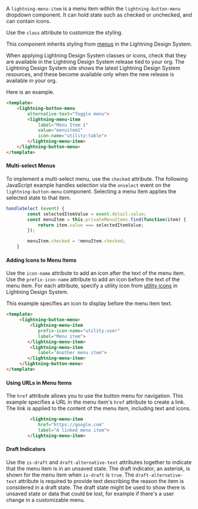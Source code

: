A `lightning-menu-item` is a menu item within the `lightning-button-menu`
dropdown component. It can hold state such as checked or unchecked, and can
contain icons.

Use the `class` attribute to customize the styling.

This component inherits styling from
[menus](https://www.lightningdesignsystem.com/components/menus/) in the
Lightning Design System.

When applying Lightning Design System classes or icons, check that they are
available in the Lightning Design System release tied to your org. The
Lightning Design System site shows the latest Lightning Design System
resources, and these become available only when the new release is available
in your org.

Here is an example.

```html
<template>
    <lightning-button-menu
        alternative-text="Toggle menu">
        <lightning-menu-item
            label="Menu Item 1"
            value="menuitem1"
            icon-name="utility:table">
        </lightning-menu-item>
    </lightning-button-menu>
</template>
```

#### Multi-select Menus

To implement a multi-select menu, use the `checked` attribute. The following
JavaScript example handles selection via the `onselect` event on
the `lightning-button-menu` component. Selecting a menu item applies the
selected state to that item.

```javascript
handleSelect (event) {
        const selectedItemValue = event.detail.value;
        const menuItem = this.privateMenuItems.find(function(item) {
            return item.value === selectedItemValue;
        });

        menuItem.checked = !menuItem.checked;
    }
```

#### Adding Icons to Menu Items

Use the `icon-name` attribute to add an icon after the text of the menu item.
Use the `prefix-icon-name` attribute to add an icon before the text of the menu
item. For each attribute, specify a utility icon from
[utility icons](https://www.lightningdesignsystem.com/icons/#utility) in Lightning
Design System.

This example specifies an icon to display before the menu item text.

```html
<template>
     <lightning-button-menu>
         <lightning-menu-item
            prefix-icon-name="utility:user"
            label="Menu item">
        </lightning-menu-item>
         <lightning-menu-item
            label="Another menu item">
        </lightning-menu-item>
     </lightning-button-menu>
</template>
```

#### Using URLs in Menu Items

The `href` attribute allows you to use the button menu for navigation. This
example specifies a URL in the menu item's `href` attribute to create a link.
The link is applied to the content of the menu item, including text and icons.

```html
         <lightning-menu-item
            href="https://google.com"
            label="A linked menu item">
        </lightning-menu-item>
```

#### Draft Indicators

Use the `is-draft` and `draft-alternative-text` attributes together to indicate
that the menu item is in an unsaved state. The draft indicator, an asterisk,
is shown for the menu item when `is-draft` is `true`. The
`draft-alternative-text` attribute is required to provide text describing the
reason the item is considered in a draft state. The draft state might be used
to show there is unsaved state or data that could be lost, for example if
there's a user change in a customizable menu.


